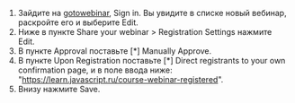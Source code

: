 1. Зайдите на [gotowebinar](http://gotowebinar.com), Sign in. Вы увидите в списке новый вебинар, раскройте его и выберите Edit.
2. Ниже в пункте Share your webinar > Registration Settings нажмите Edit.
3. В пункте Approval поставьте [*] Manually Approve.
4. В пункте Upon Registration поставьте [*] Direct registrants to your own confirmation page, и в поле ввода ниже: "https://learn.javascript.ru/course-webinar-registered".
5. Внизу нажмите Save.
